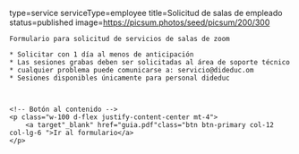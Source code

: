 type=service
serviceType=employee
title=Solicitud de salas de empleado
status=published
image=https://picsum.photos/seed/picsum/200/300
<!-- Agregar propiedad de importancia -->
~~~~~~
Formulario para solicitud de servicios de salas de zoom

* Solicitar con 1 día al menos de anticipación
* Las sesiones grabas deben ser solicitadas al área de soporte técnico
* cualquier problema puede comunicarse a: servicio@dideduc.om
* Sesiones disponibles únicamente para personal dideduc



<!-- Botón al contenido -->
<p class="w-100 d-flex justify-content-center mt-4">
    <a target"_blank" href="guia.pdf"class="btn btn-primary col-12 col-lg-6 ">Ir al formulario</a>
</p>